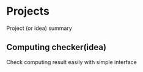 # Projects
Project (or idea) summary

## Computing checker(idea)
Check computing result easily with simple interface
